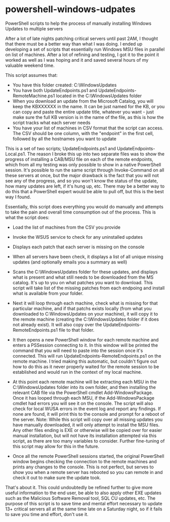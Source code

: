 # powershell-windows-udpates
PowerShell scripts to help the process of manually installing Windows Updates to multiple servers

After a lot of late nights patching critical servers until past 2AM, I thought that there must be a better way than what I was doing. I ended up developing a set of scripts that essentially run Windows MSU files in parallel on list of machines. After a lot of refining and testing, I got it to the point it worked as well as I was hoping and it and saved several hours of my valuable weekend time.


This script assumes that:

 - You have this folder created: C:\WindowsUpdates
 - You have both UpdateEndpoints.ps1 and UpdateEndpoints-RemoteMachine.ps1 located in the C:\WindowsUpdates folder
 - When you download an update from the Microsoft Catalog, you will keep the KBXXXXXX in the name. It can be just named for the KB, or you can copy and paste the entire update title, whatever you want - just make sure the full KB version is in the name of the file, as this is how the script tracks what each server needs
 - You have your list of machines in CSV format that the script can access. The CSV should be one column, with the "endpoint" in the first cell, followed by all the hostnames you want to update

This is a set of two scripts; UpdateEndpoints.ps1 and UpdateEndpoints-Local.ps1. The reason I broke this up into two separate files was to show the progress of installing a CAB/MSU file on each of the remote endpoints, which from all my testing was only possible to show in a native PowerShell session. It's possible to run the same script through Invoke-Command on all these servers at once, but the major drawback is the fact that you will not see any of the progress, and so you won't know the status of the update, how many updates are left, if it's hung up, etc. There may be a better way to do this that a PowerShell expert would be able to pull off, but this is the best way I found.

Essentially, this script does everything you would do manually and attempts to take the pain and overall time consumption out of the process. This is what the script does:

 + Load the list of machines from the CSV you provide

 + Invoke the WSUS service to check for any uninstalled updates

 + Displays each patch that each server is missing on the console

 + When all servers have been check, it displays a list of all unique missing updates (and optionally emails you a summary as well)

 + Scans the C:\WindowsUpdates folder for these updates, and displays what is present and what still needs to be downloaded from the MS catalog. It's up to you on what patches you want to download. This script will take list of the missing patches from each endpoing and install what is available from your folder.
 + Next it will loop through each machine, check what is missing for that particular machine, and if that patchs exists locally (from what you downloaded to C:WindowsUpdates on your machine), it will copy it to the remote machine (creating the C:\WindowsUpdates folder if it does not already exist). It will also copy over the UpdateEndpoints-RemoteEndpoints.ps1 file to that folder.
 + It then opens a new PowerShell window for each remote machine and enters a PSSession connecting to it. In this window will be printed the command that you will need to paste into the session once it's connected. This will run UpdateEndpoints-RemoteEndpoints.ps1 on the remote machine. I tried making this automatic, but couldn't figure out how to do this as it never properly waited for the remote session to be established and would run in the context of my local machine.
 + At this point each remote machine will be extracting each MSU in the C:\WindowsUpdates folder into its own folder, and then installing the relevant CAB file via the PowerShell cmdlet Add-WindowsPackage. Once it has looped through each MSU, if the Add-WindowsPackage cmdlet had errors you will see it on the console. The script will also check for local WUSA errors in the event log and report any findings. If none are found, it will print this to the console and prompt for a reboot of the server. Note: While this script will copy over all missing updates you have manually downloaded, it will only attempt to install the MSU files. Any other files ending is EXE or otherwise will be copied over for easier manual installation, but will not have its installation attempted via this script, as there are too many variables to consider. Further fine-tuning of this script may allow for this in the future.
 + Once all the remote PowerShell sessions started, the original PowerShell window begins checking the connection to the remote machines and prints any changes to the console. This is not perfect, but serves to show you when a remote server has rebooted so you can remote in and check it out to make sure the update took.

That's about it. This could undoubtedly be refined further to give more useful information to the end user, be able to also apply other EXE updates such as the Malicious Software Removal tool, SQL CU updates, etc. The purpose of this script is to save time and mental effort necessary to update 13+ critical servers all at the same time late on a Saturday night, so if it fails to save you time and effort, don't use it.
